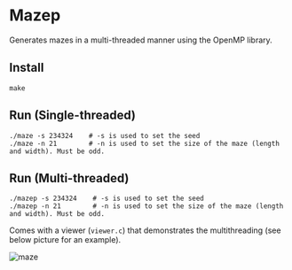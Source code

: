 # Mazep

Generates mazes in a multi-threaded manner using the OpenMP library.

## Install

```
make
```

## Run (Single-threaded)

```
./maze -s 234324    # -s is used to set the seed
./maze -n 21        # -n is used to set the size of the maze (length and width). Must be odd.
```

## Run (Multi-threaded)

```
./mazep -s 234324    # -s is used to set the seed
./mazep -n 21        # -n is used to set the size of the maze (length and width). Must be odd.
```

Comes with a viewer (`viewer.c`) that demonstrates the multithreading (see below picture for an example).

![maze](https://i.imgur.com/6Yoouqc.png)
